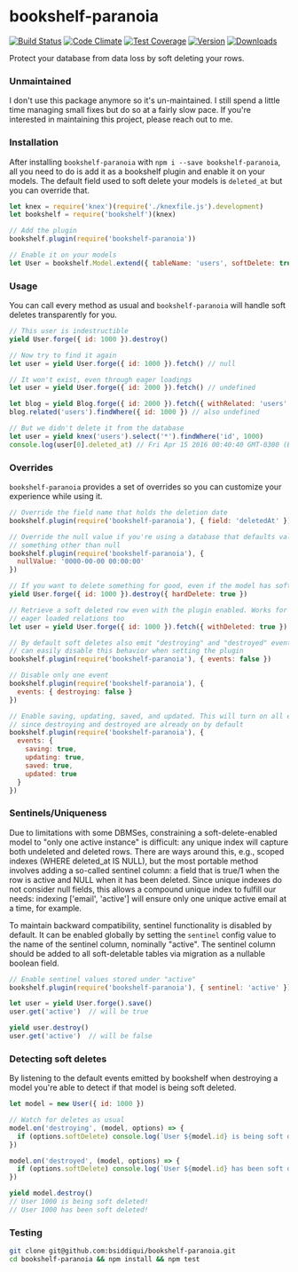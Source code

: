 # bookshelf-paranoia
[![Build Status](https://circleci.com/gh/estate/bookshelf-paranoia.svg?style=shield)](https://circleci.com/gh/estate/bookshelf-paranoia)
[![Code Climate](https://codeclimate.com/github/estate/bookshelf-paranoia/badges/gpa.svg)](https://codeclimate.com/github/estate/bookshelf-paranoia)
[![Test Coverage](https://codeclimate.com/github/estate/bookshelf-paranoia/badges/coverage.svg)](https://codeclimate.com/github/estate/bookshelf-paranoia/coverage)
[![Version](https://badge.fury.io/js/bookshelf-paranoia.svg)](http://badge.fury.io/js/bookshelf-paranoia)
[![Downloads](http://img.shields.io/npm/dm/bookshelf-paranoia.svg)](https://www.npmjs.com/package/bookshelf-paranoia)

Protect your database from data loss by soft deleting your rows.

### Unmaintained

I don't use this package anymore so it's un-maintained. I still spend a little time managing small
fixes but do so at a fairly slow pace. If you're interested in maintaining this project, please reach out to me.

### Installation

After installing `bookshelf-paranoia` with `npm i --save bookshelf-paranoia`,
all you need to do is add it as a bookshelf plugin and enable it on your models.
The default field used to soft delete your models is `deleted_at` but you can override that.

```javascript
let knex = require('knex')(require('./knexfile.js').development)
let bookshelf = require('bookshelf')(knex)

// Add the plugin
bookshelf.plugin(require('bookshelf-paranoia'))

// Enable it on your models
let User = bookshelf.Model.extend({ tableName: 'users', softDelete: true })
```

### Usage

You can call every method as usual and `bookshelf-paranoia` will handle soft
deletes transparently for you.

```javascript
// This user is indestructible
yield User.forge({ id: 1000 }).destroy()

// Now try to find it again
let user = yield User.forge({ id: 1000 }).fetch() // null

// It won't exist, even through eager loadings
let user = yield User.forge({ id: 2000 }).fetch() // undefined

let blog = yield Blog.forge({ id: 2000 }).fetch({ withRelated: 'users' })
blog.related('users').findWhere({ id: 1000 }) // also undefined

// But we didn't delete it from the database
let user = yield knex('users').select('*').findWhere('id', 1000)
console.log(user[0].deleted_at) // Fri Apr 15 2016 00:40:40 GMT-0300 (BRT)
```

### Overrides

`bookshelf-paranoia` provides a set of overrides so you can customize your
experience while using it.

```javascript
// Override the field name that holds the deletion date
bookshelf.plugin(require('bookshelf-paranoia'), { field: 'deletedAt' })

// Override the null value if you're using a database that defaults values to
// something other than null
bookshelf.plugin(require('bookshelf-paranoia'), {
  nullValue: '0000-00-00 00:00:00'
})

// If you want to delete something for good, even if the model has soft deleting on
yield User.forge({ id: 1000 }).destroy({ hardDelete: true })

// Retrieve a soft deleted row even with the plugin enabled. Works for
// eager loaded relations too
let user = yield User.forge({ id: 1000 }).fetch({ withDeleted: true })

// By default soft deletes also emit "destroying" and "destroyed" events. You
// can easily disable this behavior when setting the plugin
bookshelf.plugin(require('bookshelf-paranoia'), { events: false })

// Disable only one event
bookshelf.plugin(require('bookshelf-paranoia'), {
  events: { destroying: false }
})

// Enable saving, updating, saved, and updated. This will turn on all events
// since destroying and destroyed are already on by default
bookshelf.plugin(require('bookshelf-paranoia'), {
  events: {
    saving: true,
    updating: true,
    saved: true,
    updated: true
  }
})
```

### Sentinels/Uniqueness

Due to limitations with some DBMSes, constraining a soft-delete-enabled
model to "only one active instance" is difficult: any unique index will
capture both undeleted and deleted rows. There are ways around this,
e.g., scoped indexes (WHERE deleted_at IS NULL), but the most portable
method involves adding a so-called sentinel column: a field that is true/1
when the row is active and NULL when it has been deleted. Since unique
indexes do not consider null fields, this allows a compound unique index
to fulfill our needs: indexing ['email', 'active'] will ensure only one
unique active email at a time, for example.

To maintain backward compatibility, sentinel functionality is disabled
by default. It can be enabled globally by setting the `sentinel` config
value to the name of the sentinel column, nominally "active". The
sentinel column should be added to all soft-deletable tables via
migration as a nullable boolean field.

```javascript
// Enable sentinel values stored under "active"
bookshelf.plugin(require('bookshelf-paranoia'), { sentinel: 'active' })

let user = yield User.forge().save()
user.get('active')  // will be true

yield user.destroy()
user.get('active')  // will be false
```

### Detecting soft deletes

By listening to the default events emitted by bookshelf when destroying a model
you're able to detect if that model is being soft deleted.

```javascript
let model = new User({ id: 1000 })

// Watch for deletes as usual
model.on('destroying', (model, options) => {
  if (options.softDelete) console.log(`User ${model.id} is being soft deleted!`)
})

model.on('destroyed', (model, options) => {
  if (options.softDelete) console.log(`User ${model.id} has been soft deleted!`)
})

yield model.destroy()
// User 1000 is being soft deleted!
// User 1000 has been soft deleted!
```

### Testing

```bash
git clone git@github.com:bsiddiqui/bookshelf-paranoia.git
cd bookshelf-paranoia && npm install && npm test
```
